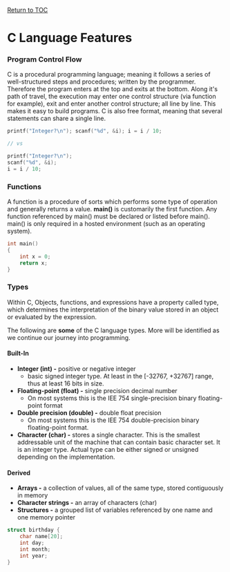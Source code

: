 <a href="https://github.com/CyberTrainingUSAF/05-C-Programming/blob/master/00-Table-of-Contents.md" rel="Return to TOC"> Return to TOC </a>

# C Language Features

### Program Control Flow

C is a procedural programming language; meaning it follows a series of well-structured steps and procedures; written by the programmer. Therefore the program enters at the top and exits at the bottom. Along it's path of travel, the execution may enter one control structure \(via function for example\), exit and enter another control structure; all line by line. This makes it easy to build programs. C is also free format, meaning that several statements can share a single line.

```c
printf("Integer?\n"); scanf("%d", &i); i = i / 10;

// vs

printf("Integer?\n");
scanf("%d", &i);
i = i / 10;
```

### Functions

A function is a procedure of sorts which performs some type of operation and generally returns a value. **main\(\)** is customarily the first function. Any function referenced by main\(\) must be declared or listed before main\(\). main\(\) is only required in a hosted environment \(such as an operating system\).

```c
int main()
{
    int x = 0;
    return x;
}
```

### Types

Within C, Objects, functions, and expressions have a property called type, which determines the interpretation of the binary value stored in an object or evaluated by the expression.

The following are **some** of the C language types.  More will be identified as we continue our journey into programming.

#### Built-In

* **Integer \(int\) -** positive or negative integer
  * basic signed integer type. At least in the \[-32767, +32767\] range, thus at least 16 bits in size.
* **Floating-point \(float\) -** single precision decimal number
  * On most systems this is the IEE 754 single-precision binary floating-point format
* **Double precision \(double\) -** double float precision
  * On most systems this is the IEE 754 double-precision binary floating-point format.
* **Character \(char\) -** stores a single character. This is the smallest addressable unit of the machine that can contain basic character set. It is an integer type. Actual type can be either signed or unsigned depending on the implementation. 

#### Derived

* **Arrays -** a collection of values, all of the same type, stored contiguously in memory
* **Character strings -** an array of characters \(char\)
* **Structures -** a grouped list of variables referenced by one name and one memory pointer

```c
struct birthday {
    char name[20];
    int day;
    int month;
    int year;
}
```




